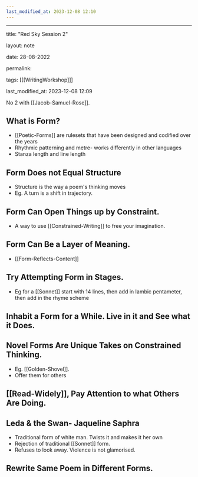 ```yaml
---
last_modified_at: 2023-12-08 12:10
---
```

---

title: "Red Sky Session 2"

layout: note

date: 28-08-2022

permalink:

tags: [[[WritingWorkshop]]]

last_modified_at: 2023-12-08 12:09

No 2 with [[Jacob-Samuel-Rose]].

## What is Form?

- [[Poetic-Forms]] are rulesets that have been designed and codified over the years
- Rhythmic patterning and metre- works differently in other languages 
- Stanza length and line length

## Form Does not Equal Structure

-   Structure is the way a poem's thinking moves
-   Eg. A turn is a shift in trajectory.

## Form Can Open Things up by Constraint.

- A way to use [[Constrained-Writing]] to free your imagination.

## Form Can Be a Layer of Meaning.

- [[Form-Reflects-Content]]

## Try Attempting Form in Stages.

-   Eg  for a [[Sonnet]] start with 14 lines, then add in Iambic pentameter, then add in the rhyme scheme

## Inhabit a Form for a While. Live in it and See what it Does.

## Novel Forms Are Unique Takes on Constrained Thinking.

- Eg. [[Golden-Shovel]].
- Offer them for others

## [[Read-Widely]], Pay Attention to what Others Are Doing.

## Leda & the Swan- Jaqueline Saphra

-   Traditional form of white man. Twists it and makes it her own
-   Rejection of traditional [[Sonnet]] form.
-   Refuses to look away. Violence is not glamorised.

## Rewrite Same Poem in Different Forms.
